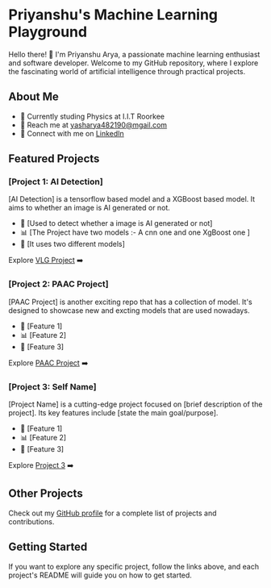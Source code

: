 # Priyanshu's Machine Learning Playground

Hello there! 👋 I'm Priyanshu Arya, a passionate machine learning enthusiast and software developer. Welcome to my GitHub repository, where I explore the fascinating world of artificial intelligence through practical projects.

## About Me

- 🚀 Currently studing Physics at I.I.T Roorkee<!-- - 🌐 [Your Personal Website/Portfolio] -->
- 📧 Reach me at yasharya482190@mgail.com
- 💼 Connect with me on [LinkedIn](https://www.linkedin.com/in/priyanshu-arya-660897249/)


## Featured Projects

### [Project 1: AI Detection]

[AI Detection] is a tensorflow based model and a XGBoost based model. It aims to whether an image is AI generated or not.

- 🤖 [Used to detect whether a image is AI generated or not]
- 📊 [The Project have two models :- A cnn one and one XgBoost one ]
- 🚀 [It uses two different models]

Explore [VLG Project](/https://github.com/YASTREAMER/VLG-Project) ➡️

### [Project 2: PAAC Project]

[PAAC Project] is another exciting repo that has a collection of model. It's designed to showcase new and excting models that are used nowadays.

- 🤖 [Feature 1]
- 📊 [Feature 2]
- 🚀 [Feature 3]

Explore [PAAC Project](./https://github.com/YASTREAMER/CNN) ➡️

### [Project 3: Self Name]

[Project Name] is a cutting-edge project focused on [brief description of the project]. Its key features include [state the main goal/purpose].

- 🤖 [Feature 1]
- 📊 [Feature 2]
- 🚀 [Feature 3]

Explore [Project 3](./project-3) ➡️

## Other Projects

Check out my [GitHub profile](https://github.com/YASTREAMER) for a complete list of projects and contributions.

## Getting Started

If you want to explore any specific project, follow the links above, and each project's README will guide you on how to get started.
